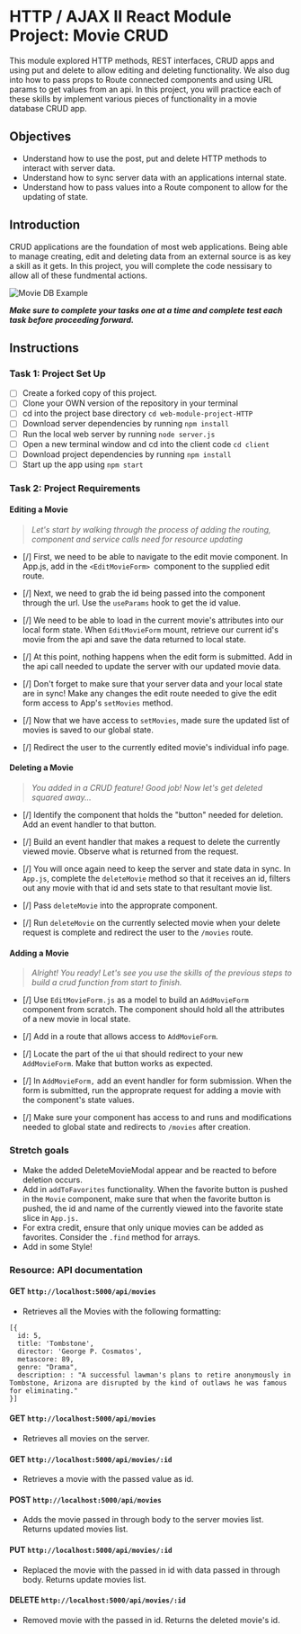 # HTTP / AJAX II React Module Project: Movie CRUD

This module explored HTTP methods, REST interfaces, CRUD apps and using put and delete to allow editing and deleting functionality. We also dug into how to pass props to Route connected components and using URL params to get values from an api. In this project, you will practice each of these skills by implement various pieces of functionality in a movie database CRUD app.

## Objectives
- Understand how to use the post, put and delete HTTP methods to interact with server data.
- Understand how to sync server data with an applications internal state.
- Understand how to pass values into a Route component to allow for the updating of state.

## Introduction
CRUD applications are the foundation of most web applications. Being able to manage creating, edit and deleting data from an external source is as key a skill as it gets. In this project, you will complete the code nessisary to allow all of these fundmental actions.

![Movie DB Example](project-goals.gif)

***Make sure to complete your tasks one at a time and complete test each task before proceeding forward.***

## Instructions
### Task 1: Project Set Up
* [ ] Create a forked copy of this project.
* [ ] Clone your OWN version of the repository in your terminal
* [ ] cd into the project base directory `cd web-module-project-HTTP`
* [ ] Download server dependencies by running `npm install`
* [ ] Run the local web server by running `node server.js`
* [ ] Open a new terminal window and cd into the client code `cd client`
* [ ] Download project dependencies by running `npm install`
* [ ] Start up the app using `npm start`

### Task 2: Project Requirements
#### Editing a Movie
> *Let's start by walking through the process of adding the routing, component and service calls need for resource updating*

* [/] First, we need to be able to navigate to the edit movie component. In App.js, add in the `<EditMovieForm> `component to the supplied edit route.

* [/] Next, we need to grab the id being passed into the component through the url. Use the `useParams` hook to get the id value.

* [/] We need to be able to load in the current movie's attributes into our local form state. When `EditMovieForm` mount, retrieve our current id's movie from the api and save the data returned to local state.

* [/] At this point, nothing happens when the edit form is submitted. Add in the api call needed to update the server with our updated movie data.

* [/] Don't forget to make sure that your server data and your local state are in sync! Make any changes the edit route needed to give the edit form access to App's `setMovies` method.

* [/] Now that we have access to `setMovies`, made sure the updated list of movies is saved to our global state.

* [/] Redirect the user to the currently edited movie's individual info page.

#### Deleting a Movie
> *You added in a CRUD feature! Good job! Now let's get deleted squared away...*

* [/] Identify the component that holds the "button" needed for deletion. Add an event handler to that button.

* [/] Build an event handler that makes a request to delete the currently viewed movie. Observe what is returned from the request.

* [/] You will once again need to keep the server and state data in sync. In `App.js`, complete the `deleteMovie` method so that it receives an id, filters out any movie with that id and sets state to that resultant movie list.

* [/] Pass `deleteMovie` into the approprate component.

* [/] Run `deleteMovie` on the currently selected movie when your delete request is complete and redirect the user to the `/movies` route.

#### Adding a Movie
> *Alright! You ready! Let's see you use the skills of the previous steps to build a crud function from start to finish.*

* [/] Use `EditMovieForm.js` as a model to build an `AddMovieForm` component from scratch. The component should hold all the attributes of a new movie in local state.

* [/] Add in a route that allows access to `AddMovieForm`.

* [/] Locate the part of the ui that should redirect to your new `AddMovieForm`. Make that button works as expected.

* [/] In `AddMovieForm,` add an event handler for form submission. When the form is submitted, run the approprate request for adding a movie with the component's state values.

* [/] Make sure your component has access to and runs and modifications needed to global state and redirects to `/movies` after creation.

### Stretch goals
- Make the added DeleteMovieModal appear and be reacted to before deletion occurs.
- Add in `addToFavorites` functionality. When the favorite button is pushed in the `Movie` component, make sure that when the favorite button is pushed, the id and name of the currently viewed into the favorite state slice in `App.js.`
- For extra credit, ensure that only unique movies can be added as favorites. Consider the `.find` method for arrays.
- Add in some Style!

### Resource: API documentation 

#### GET `http://localhost:5000/api/movies`
- Retrieves all the Movies with the following formatting:
```
[{
  id: 5,
  title: 'Tombstone',
  director: 'George P. Cosmatos',
  metascore: 89,
  genre: "Drama",
  description: : "A successful lawman's plans to retire anonymously in Tombstone, Arizona are disrupted by the kind of outlaws he was famous for eliminating."
}]
```
#### GET `http://localhost:5000/api/movies`
- Retrieves all movies on the server.

#### GET `http://localhost:5000/api/movies/:id`
- Retrieves a movie with the passed value as id.

#### POST `http://localhost:5000/api/movies`
- Adds the movie passed in through body to the server movies list. Returns updated movies list.

#### PUT `http://localhost:5000/api/movies/:id`
- Replaced the movie with the passed in id with data passed in through body. Returns update movies list.

#### DELETE `http://localhost:5000/api/movies/:id`
- Removed movie with the passed in id. Returns the deleted movie's id.
